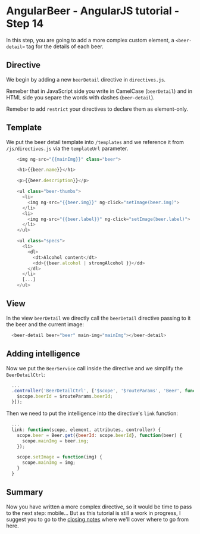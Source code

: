 # AngularBeer - AngularJS tutorial - Step 14 #

In this step, you are going to add a more complex custom element, a ```<beer-detail>``` tag for the details of each beer.

## Directive ##

We begin by adding a new `beerDetail` directive in `directives.js`.

Remeber that in JavaScript side you write in CamelCase (`beerDetail`) and in HTML side you separe the words with dashes 
(`beer-detail`).

Remeber to add `restrict` your directives to declare them as element-only.

## Template ##

We put the beer detail template into `/templates` and we reference it from `/js/directives.js` via the  `templateUrl` parameter.


```javascript
    <img ng-src="{{mainImg}}" class="beer">

    <h1>{{beer.name}}</h1>

    <p>{{beer.description}}</p>

    <ul class="beer-thumbs">
      <li>
        <img ng-src="{{beer.img}}" ng-click="setImage(beer.img)">
      </li>
      <li>
        <img ng-src="{{beer.label}}" ng-click="setImage(beer.label)"> 
      </li>
    </ul>

    <ul class="specs">
      <li>
        <dl>
          <dt>Alcohol content</dt>
          <dd>{{beer.alcohol | strongAlcohol }}</dd>
        </dl>
      </li>
      [...]
    </ul>
```

## View ##

In the view `beerDetail` we directly call the `beerDetail` directive passing to it the beer and the current image:

```javascript
  <beer-detail beer="beer" main-img="mainImg"></beer-detail>
```

## Adding intelligence ##

Now we put the `BeerService` call inside the directive and we simplify the `BeerDetailCtrl`:


```javascript
  ...
  .controller('BeerDetailCtrl', ['$scope', '$routeParams', 'Beer', function($scope, $routeParams, Beer) {
    $scope.beerId = $routeParams.beerId;
  }]);

```

Then we need to put the intelligence into the directive's `link` function:

```javascript
  ...
  link: function(scope, element, attributes, controller) {
    scope.beer = Beer.get({beerId: scope.beerId}, function(beer) {
      scope.mainImg = beer.img;
    });

    scope.setImage = function(img) {
      scope.mainImg = img;
    }
  }
```

## Summary ##

Now you have written a more complex directive, so it would be time to pass to the next step: mobile... But as this tutorial is still a work in progress, I suggest you to go to the [closing notes](../the_end.md) where we'll cover where to go from here.
